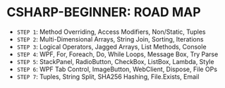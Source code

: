 # CSHARP-BEGINNER: ROAD MAP
* `STEP 1`: Method Overriding, Access Modifiers, Non/Static, Tuples
* `STEP 2`: Multi-Dimensional Arrays, String Join, Sorting, Iterations
* `STEP 3`: Logical Operators, Jagged Arrays, List Methods, Console
* `STEP 4`: WPF, For, Foreach, Do, While Loops, Message Box, Try Parse
* `STEP 5`: StackPanel, RadioButton, CheckBox, ListBox, Lambda, Style
* `STEP 6`: WPF Tab Control, ImageButton, WebClient, Dispose, File OPs
* `STEP 7`: Tuples, String Split, SHA256 Hashing, File.Exists, Email













